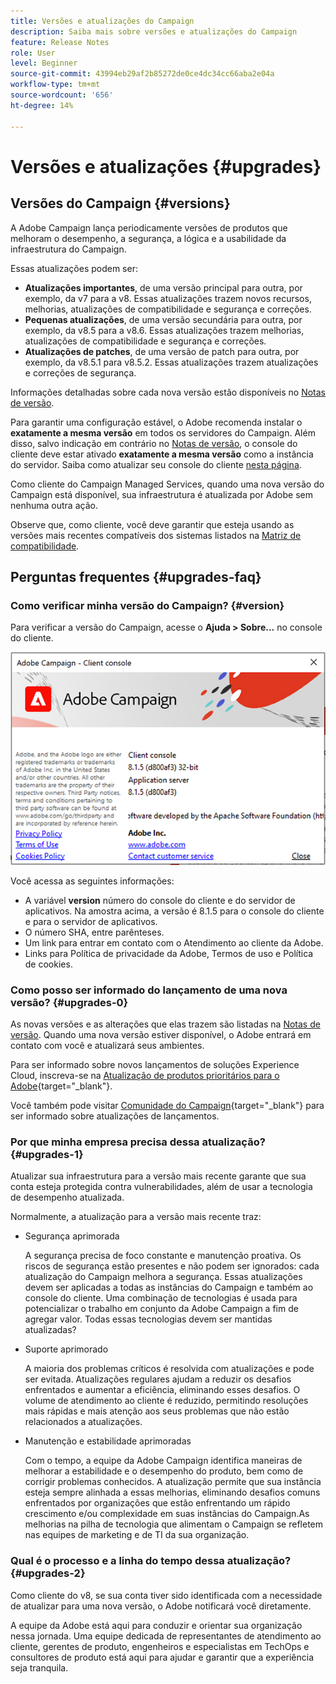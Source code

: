 ```yaml
---
title: Versões e atualizações do Campaign
description: Saiba mais sobre versões e atualizações do Campaign
feature: Release Notes
role: User
level: Beginner
source-git-commit: 43994eb29af2b85272de0ce4dc34cc66aba2e04a
workflow-type: tm+mt
source-wordcount: '656'
ht-degree: 14%

---
```


# Versões e atualizações {#upgrades}

## Versões do Campaign {#versions}

A Adobe Campaign lança periodicamente versões de produtos que melhoram o desempenho, a segurança, a lógica e a usabilidade da infraestrutura do Campaign.

Essas atualizações podem ser:

* **Atualizações importantes**, de uma versão principal para outra, por exemplo, da v7 para a v8. Essas atualizações trazem novos recursos, melhorias, atualizações de compatibilidade e segurança e correções.
* **Pequenas atualizações**, de uma versão secundária para outra, por exemplo, da v8.5 para a v8.6. Essas atualizações trazem melhorias, atualizações de compatibilidade e segurança e correções.
* **Atualizações de patches**, de uma versão de patch para outra, por exemplo, da v8.5.1 para v8.5.2. Essas atualizações trazem atualizações e correções de segurança.

Informações detalhadas sobre cada nova versão estão disponíveis no [Notas de versão](release-notes.md).

Para garantir uma configuração estável, o Adobe recomenda instalar o **exatamente a mesma versão** em todos os servidores do Campaign. Além disso, salvo indicação em contrário no [Notas de versão](release-notes.md), o console do cliente deve estar ativado **exatamente a mesma versão** como a instância do servidor. Saiba como atualizar seu console do cliente [nesta página](../start/connect.md#upgrade-ac-console).

Como cliente do Campaign Managed Services, quando uma nova versão do Campaign está disponível, sua infraestrutura é atualizada por Adobe sem nenhuma outra ação.

Observe que, como cliente, você deve garantir que esteja usando as versões mais recentes compatíveis dos sistemas listados na [Matriz de compatibilidade](compatibility-matrix.md).


## Perguntas frequentes {#upgrades-faq}

### Como verificar minha versão do Campaign? {#version}

Para verificar a versão do Campaign, acesse o **Ajuda > Sobre...** no console do cliente.

![](assets/ac-version.png)

Você acessa as seguintes informações:

* A variável **version** número do console do cliente e do servidor de aplicativos. Na amostra acima, a versão é 8.1.5 para o console do cliente e para o servidor de aplicativos.
* O número SHA, entre parênteses.
* Um link para entrar em contato com o Atendimento ao cliente da Adobe.
* Links para Política de privacidade da Adobe, Termos de uso e Política de cookies.

### Como posso ser informado do lançamento de uma nova versão? {#upgrades-0}

As novas versões e as alterações que elas trazem são listadas na [Notas de versão](release-notes.md). Quando uma nova versão estiver disponível, o Adobe entrará em contato com você e atualizará seus ambientes.

Para ser informado sobre novos lançamentos de soluções Experience Cloud, inscreva-se na [Atualização de produtos prioritários para o Adobe](https://www.adobe.com/br/subscription/priority-product-update.html){target="_blank"}.

Você também pode visitar [Comunidade do Campaign](https://experienceleaguecommunities.adobe.com/t5/custom/page/page-id/Community-TopicsPage?style=all&amp;sort=date&amp;order=desc&amp;filters=adobe-campaign-classic-community&amp;topic=Campaign+v8){target="_blank"} para ser informado sobre atualizações de lançamentos.


### Por que minha empresa precisa dessa atualização? {#upgrades-1}

Atualizar sua infraestrutura para a versão mais recente garante que sua conta esteja protegida contra vulnerabilidades, além de usar a tecnologia de desempenho atualizada.

Normalmente, a atualização para a versão mais recente traz:

* Segurança aprimorada

  A segurança precisa de foco constante e manutenção proativa. Os riscos de segurança estão presentes e não podem ser ignorados: cada atualização do Campaign melhora a segurança. Essas atualizações devem ser aplicadas a todas as instâncias do Campaign e também ao console do cliente. Uma combinação de tecnologias é usada para potencializar o trabalho em conjunto da Adobe Campaign a fim de agregar valor. Todas essas tecnologias devem ser mantidas atualizadas?

* Suporte aprimorado

  A maioria dos problemas críticos é resolvida com atualizações e pode ser evitada. Atualizações regulares ajudam a reduzir os desafios enfrentados e aumentar a eficiência, eliminando esses desafios. O volume de atendimento ao cliente é reduzido, permitindo resoluções mais rápidas e mais atenção aos seus problemas que não estão relacionados a atualizações.


* Manutenção e estabilidade aprimoradas

  Com o tempo, a equipe da Adobe Campaign identifica maneiras de melhorar a estabilidade e o desempenho do produto, bem como de corrigir problemas conhecidos. A atualização permite que sua instância esteja sempre alinhada a essas melhorias, eliminando desafios comuns enfrentados por organizações que estão enfrentando um rápido crescimento e/ou complexidade em suas instâncias do Campaign.As melhorias na pilha de tecnologia que alimentam o Campaign se refletem nas equipes de marketing e de TI da sua organização.


### Qual é o processo e a linha do tempo dessa atualização? {#upgrades-2}

Como cliente do v8, se sua conta tiver sido identificada com a necessidade de atualizar para uma nova versão, o Adobe notificará você diretamente.

A equipe da Adobe está aqui para conduzir e orientar sua organização nessa jornada. Uma equipe dedicada de representantes de atendimento ao cliente, gerentes de produto, engenheiros e especialistas em TechOps e consultores de produto está aqui para ajudar e garantir que a experiência seja tranquila.





